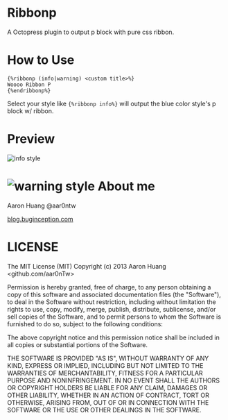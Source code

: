 Ribbonp
=======

A Octopress plugin to output p block with pure css ribbon.

How to Use
=======
```
{%ribbonp (info|warning) <custom title>%}
Woooo Ribbon P
{%endribbonp%}
```
Select your style like `{%ribbonp info%}` will output the blue color style's p block w/ ribbon.

Preview
=======
![info style](http://cl.ly/image/422K473B1Y3X/Screen%20Shot%202013-03-31%20at%205.42.30%20PM.PNG)

![warning style](http://cl.ly/image/270L0e2X0j3T/Screen%20Shot%202013-03-31%20at%205.42.24%20PM.PNG)
About me
=======

Aaron Huang @aar0ntw

[blog.buginception.com](http://blog.buginception.com)

LICENSE
=======
The MIT License (MIT)
  Copyright (c) 2013 Aaron Huang <github.com/aar0nTw>

  Permission is hereby granted, free of charge, to any person obtaining a copy of this software and associated documentation files (the "Software"), to deal in the Software without restriction, including without limitation the rights to use, copy, modify, merge, publish, distribute, sublicense, and/or sell copies of the Software, and to permit persons to whom the Software is furnished to do so, subject to the following conditions:

  The above copyright notice and this permission notice shall be included in all copies or substantial portions of the Software.

  THE SOFTWARE IS PROVIDED "AS IS", WITHOUT WARRANTY OF ANY KIND, EXPRESS OR IMPLIED, INCLUDING BUT NOT LIMITED TO THE WARRANTIES OF MERCHANTABILITY, FITNESS FOR A PARTICULAR PURPOSE AND NONINFRINGEMENT. IN NO EVENT SHALL THE AUTHORS OR COPYRIGHT HOLDERS BE LIABLE FOR ANY CLAIM, DAMAGES OR OTHER LIABILITY, WHETHER IN AN ACTION OF CONTRACT, TORT OR OTHERWISE, ARISING FROM, OUT OF OR IN CONNECTION WITH THE SOFTWARE OR THE USE OR OTHER DEALINGS IN THE SOFTWARE.
